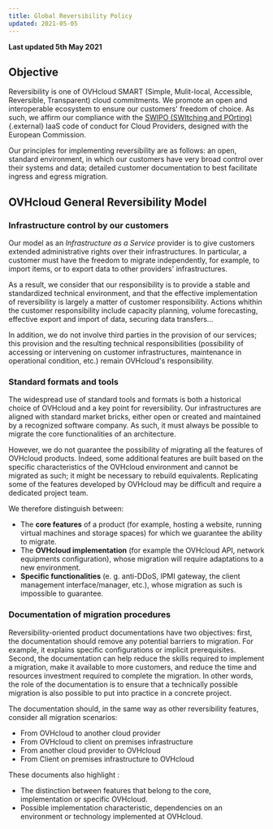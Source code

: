 ```yaml
---
title: Global Reversibility Policy
updated: 2021-05-05
---
```


**Last updated 5th May 2021**

## Objective

Reversibility is one of OVHcloud SMART (Simple, Mulit-local, Accessible, Reversible, Transparent) cloud commitments. We promote an open and interoperable ecosystem to ensure our customers' freedom of choice. As such, we affirm our compliance with the [SWIPO (SWItching and POrting)](https://swipo.eu/download-section/copyrighted-downloads/){.external} IaaS code of conduct for Cloud Providers, designed with the European Commission.

Our principles for implementing reversibility are as follows: an open, standard environment, in which our customers have very broad control over their systems and data; detailed customer documentation to best facilitate ingress and egress migration.

## OVHcloud General Reversibility Model

### Infrastructure control by our customers

Our model as an *Infrastructure as a Service* provider is to give customers extended administrative rights over their infrastructures. In particular, a customer must have the freedom to migrate independently, for example, to import items, or to export data to other providers' infrastructures.

As a result, we consider that our responsibility is to provide a stable and standardized technical environment, and that the effective implementation of reversibility is largely a matter of customer responsibility. Actions whithin the customer responsibility include capacity planning, volume forecasting, effective export and import of data, securing data transfers...

In addition, we do not involve third parties in the provision of our services; this provision and the resulting technical responsibilities (possibility of accessing or intervening on customer infrastructures, maintenance in operational condition, etc.) remain OVHcloud's responsibility.

### Standard formats and tools

The widespread use of standard tools and formats is both a historical choice of OVHcloud and a key point for reversibility. Our infrastructures are aligned with standard market bricks, either open or created and maintained by a recognized software company. As such, it must always be possible to migrate the core functionalities of an architecture.

However, we do not guarantee the possibility of migrating all the features of OVHcloud products. Indeed, some additional features are built based on the specific characteristics of the OVHcloud environment and cannot be migrated as such; it might be necessary to rebuild equivalents. Replicating some of the features developed by OVHcloud may be difficult and require a dedicated project team.

We therefore distinguish between:

- The **core features** of a product (for example, hosting a website, running virtual machines and storage spaces) for which we guarantee the ability to migrate.
- The **OVHcloud implementation** (for example the OVHcloud API, network equipments configuration), whose migration will require adaptations to a new environment.
- **Specific functionalities** (e. g. anti-DDoS, IPMI gateway, the client management interface/manager, etc.), whose migration as such is impossible to guarantee.

### Documentation of migration procedures

Reversibility-oriented product documentations have two objectives: first, the documentation should remove any potential barriers to migration. For example, it explains specific configurations or implicit prerequisites. Second, the documentation can help reduce the skills required to implement a migration, make it available to more customers, and reduce the time and resources investment required to complete the migration. In other words, the role of the documentation is to ensure that a technically possible migration is also possible to put into practice in a concrete project.

The documentation should, in the same way as other reversibility features, consider all migration scenarios:

- From OVHcloud to another cloud provider
- From OVHcloud to client on premises infrastructure
- From another cloud provider to OVHcloud
- From Client on premises infrastructure to OVHcloud

These documents also highlight :

- The distinction between features that belong to the core, implementation or specific OVHcloud.
- Possible implementation characteristic, dependencies on an environment or technology implemented at OVHcloud.
